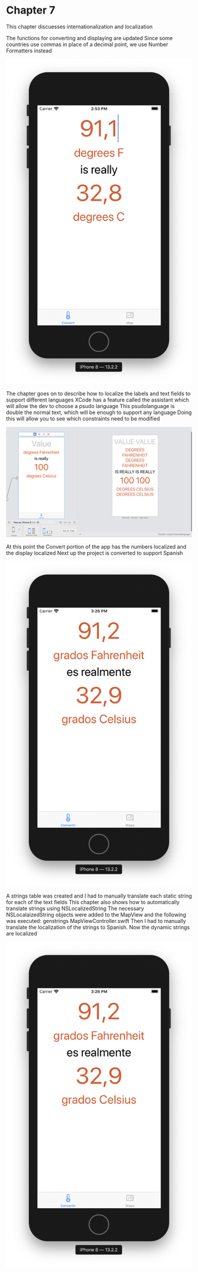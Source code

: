 #  Chapter 7

This chapter discuesses internationalization and localization

The functions for converting and displaying are updated
Since some countries use commas in place of a decimal point, we use Number Formatters instead

![app1](images/app1.png)

The chapter goes on to describe how to localize the labels and text fields to support different languages
XCode has a feature called the assistant which will allow the dev to choose a psudo language
This psudolanguage is double the normal text, which will be enough to support any language
Doing this will allow you to see which constraints need to be modified

![app2](images/app2.png)

At this point the Convert portion of the app has the numbers localized and the display localized
Next up the project is converted to support Spanish

![app3](images/app3.png)

A strings table was created and I had to manually translate each static string for each of the text fields
This chapter also shows how to automatically translate strings using NSLocalizedString
The necessary NSLocalaizedString objects were added to the MapView and the following was executed:
genstrings MapViewController.swift
Then I had to manually translate the localization of the strings to Spanish. Now the dynamic strings are
localized

![app4](images/app3.png)
